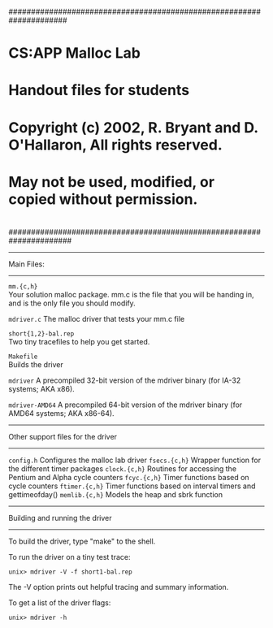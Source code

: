 #####################################################################
# CS:APP Malloc Lab
# Handout files for students
#
# Copyright (c) 2002, R. Bryant and D. O'Hallaron, All rights reserved.
# May not be used, modified, or copied without permission.
#
######################################################################

***********
Main Files:
***********

`mm.{c,h}`	
	Your solution malloc package. mm.c is the file that you
	will be handing in, and is the only file you should modify.

`mdriver.c`	
	The malloc driver that tests your mm.c file

`short{1,2}-bal.rep`	
	Two tiny tracefiles to help you get started. 

`Makefile`	
	Builds the driver

`mdriver`
	A precompiled 32-bit version of the mdriver binary (for IA-32 systems; AKA x86).

`mdriver-AMD64`
	A precompiled 64-bit version of the mdriver binary (for AMD64 systems; AKA x86-64).

**********************************
Other support files for the driver
**********************************

`config.h`	Configures the malloc lab driver
`fsecs.{c,h}`	Wrapper function for the different timer packages
`clock.{c,h}`	Routines for accessing the Pentium and Alpha cycle counters
`fcyc.{c,h}`	Timer functions based on cycle counters
`ftimer.{c,h}`	Timer functions based on interval timers and gettimeofday()
`memlib.{c,h}`	Models the heap and sbrk function

*******************************
Building and running the driver
*******************************
To build the driver, type "make" to the shell.

To run the driver on a tiny test trace:

	unix> mdriver -V -f short1-bal.rep

The -V option prints out helpful tracing and summary information.

To get a list of the driver flags:

	unix> mdriver -h

